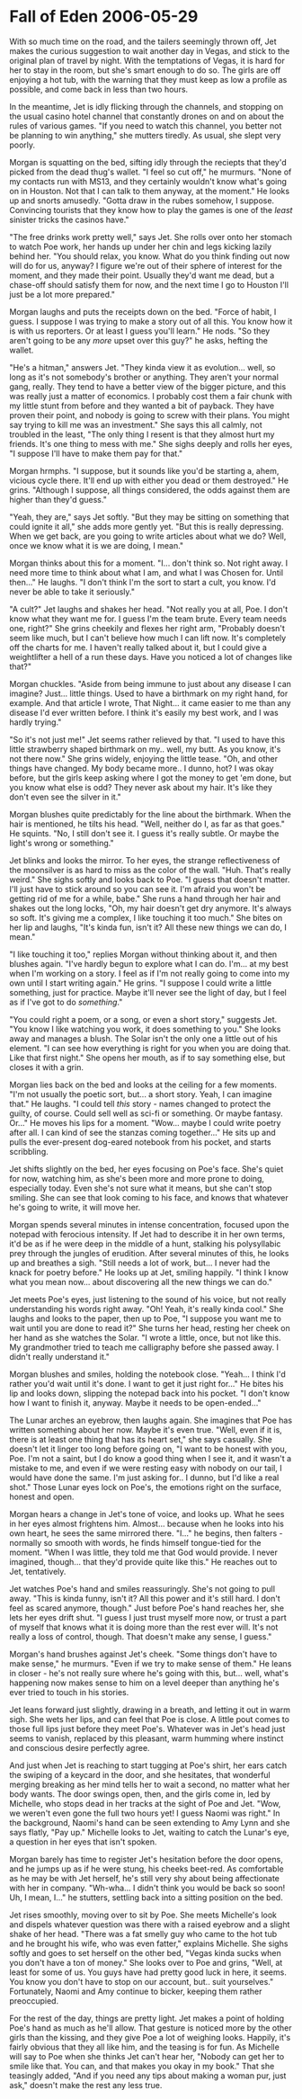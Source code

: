 <!-- TITLE: Fall of Eden 2006-05-29 -->
<!-- SUBTITLE: A game log for Fall of Eden -->

# Fall of Eden 2006-05-29

With so much time on the road, and the tailers seemingly thrown off, Jet makes the curious suggestion to wait another day in Vegas, and stick to the original plan of travel by night. With the temptations of Vegas, it is hard for her to stay in the room, but she's smart enough to do so. The girls are off enjoying a hot tub, with the warning that they must keep as low a profile as possible, and come back in less than two hours.

In the meantime, Jet is idly flicking through the channels, and stopping on the usual casino hotel channel that constantly drones on and on about the rules of various games. "If you need to watch this channel, you better not be planning to win anything," she mutters tiredly. As usual, she slept very poorly.

Morgan is squatting on the bed, sifting idly through the reciepts that they'd picked from the dead thug's wallet. "I feel so cut off," he murmurs. "None of my contacts run with MS13, and they certainly wouldn't know what's going on in Houston. Not that I can talk to them anyway, at the moment." He looks up and snorts amusedly. "Gotta draw in the rubes somehow, I suppose. Convincing tourists that they know how to play the games is one of the _least_ sinister tricks the casinos have."

"The free drinks work pretty well," says Jet. She rolls over onto her stomach to watch Poe work, her hands up under her chin and legs kicking lazily behind her. "You should relax, you know. What do you think finding out now will do for us, anyway? I figure we're out of their sphere of interest for the moment, and they made their point. Usually they'd want me dead, but a chase-off should satisfy them for now, and the next time I go to Houston I'll just be a lot more prepared."

Morgan laughs and puts the receipts down on the bed. "Force of habit, I guess. I suppose I was trying to make a story out of all this. You know how it is with us reporters. Or at least I guess you'll learn." He nods. "So they aren't going to be any _more_ upset over this guy?" he asks, hefting the wallet.

"He's a hitman," answers Jet. "They kinda view it as evolution... well, so long as it's not somebody's brother or anything. They aren't your normal gang, really. They tend to have a better view of the bigger picture, and this was really just a matter of economics. I probably cost them a fair chunk with my little stunt from before and they wanted a bit of payback. They have proven their point, and nobody is going to screw with their plans. You might say trying to kill me was an investment." She says this all calmly, not troubled in the least, "The only thing I resent is that they almost hurt my friends. It's one thing to mess with me." She sighs deeply and rolls her eyes, "I suppose I'll have to make them pay for that."

Morgan hrmphs. "I suppose, but it sounds like you'd be starting a, ahem, vicious cycle there. It'll end up with either you dead or them destroyed." He grins. "Although I suppose, all things considered, the odds against them are higher than they'd guess."

"Yeah, they are," says Jet softly. "But they may be sitting on something that could ignite it all," she adds more gently yet. "But this is really depressing. When we get back, are you going to write articles about what we do? Well, once we know what it is we are doing, I mean."

Morgan thinks about this for a moment. "I... don't think so. Not right away. I need more time to think about what I am, and what I was Chosen for. Until then..." He laughs. "I don't think I'm the sort to start a cult, you know. I'd never be able to take it seriously."

"A cult?" Jet laughs and shakes her head. "Not really you at all, Poe. I don't know what they want me for. I guess I'm the team brute. Every team needs one, right?" She grins cheekily and flexes her right arm, "Probably doesn't seem like much, but I can't believe how much I can lift now. It's completely off the charts for me. I haven't really talked about it, but I could give a weightlifter a hell of a run these days. Have you noticed a lot of changes like that?"

Morgan chuckles. "Aside from being immune to just about any disease I can imagine? Just... little things. Used to have a birthmark on my right hand, for example. And that article I wrote, That Night... it came easier to me than any disease I'd ever written before. I think it's easily my best work, and I was hardly trying."

"So it's not just me!" Jet seems rather relieved by that. "I used to have this little strawberry shaped birthmark on my.. well, my butt. As you know, it's not there now." She grins widely, enjoying the little tease. "Oh, and other things have changed. My body became more.. I dunno, hot? I was okay before, but the girls keep asking where I got the money to get 'em done, but you know what else is odd? They never ask about my hair. It's like they don't even see the silver in it."

Morgan blushes quite predictably for the line about the birthmark. When the hair is mentioned, he tilts his head. "Well, neither do I, as far as that goes." He squints. "No, I still don't see it. I guess it's really subtle. Or maybe the light's wrong or something."

Jet blinks and looks the mirror. To her eyes, the strange reflectiveness of the moonsilver is as hard to miss as the color of the wall. "Huh. That's really weird." She sighs softly and looks back to Poe. "I guess that doesn't matter. I'll just have to stick around so you can see it. I'm afraid you won't be getting rid of me for a while, babe." She runs a hand through her hair and shakes out the long locks, "Oh, my hair doesn't get dry anymore. It's always so soft. It's giving me a complex, I like touching it too much." She bites on her lip and laughs, "It's kinda fun, isn't it? All these new things we can do, I mean."

"I like touching it too," replies Morgan without thinking about it, and then blushes again. "I've hardly begun to explore what I can do. I'm... at my best when I'm working on a story. I feel as if I'm not really going to come into my own until I start writing again." He grins. "I suppose I could write a little something, just for practice. Maybe it'll never see the light of day, but I feel as if I've got to do _something_."

"You could right a poem, or a song, or even a short story," suggests Jet. "You know I like watching you work, it does something to you." She looks away and manages a blush. The Solar isn't the only one a little out of his element. "I can see how everything is right for you when you are doing that. Like that first night." She opens her mouth, as if to say something else, but closes it with a grin.

Morgan lies back on the bed and looks at the ceiling for a few moments. "I'm not usually the poetic sort, but... a short story. Yeah, I can imagine that." He laughs. "I could tell _this_ story - names changed to protect the guilty, of course. Could sell well as sci-fi or something. Or maybe fantasy. Or..." He moves his lips for a moment. "Wow... maybe I could write poetry after all. I can kind of see the stanzas coming together..." He sits up and pulls the ever-present dog-eared notebook from his pocket, and starts scribbling.

Jet shifts slightly on the bed, her eyes focusing on Poe's face. She's quiet for now, watching him, as she's been more and more prone to doing, especially today. Even she's not sure what it means, but she can't stop smiling. She can see that look coming to his face, and knows that whatever he's going to write, it will move her.

Morgan spends several minutes in intense concentration, focused upon the notepad with ferocious intensity. If Jet had to describe it in her own terms, it'd be as if he were deep in the middle of a hunt, stalking his polysyllabic prey through the jungles of erudition. After several minutes of this, he looks up and breathes a sigh. "Still needs a lot of work, but... I never had the knack for poetry before." He looks up at Jet, smiling happily. "I think I know what you mean now... about discovering all the new things we can do."

Jet meets Poe's eyes, just listening to the sound of his voice, but not really understanding his words right away. "Oh! Yeah, it's really kinda cool." She laughs and looks to the paper, then up to Poe, "I suppose you want me to wait until you are done to read it?" She turns her head, resting her cheek on her hand as she watches the Solar. "I wrote a little, once, but not like this. My grandmother tried to teach me calligraphy before she passed away. I didn't really understand it."

Morgan blushes and smiles, holding the notebook close. "Yeah... I think I'd rather you'd wait until it's done. I want to get it just right for..." He bites his lip and looks down, slipping the notepad back into his pocket. "I don't know how I want to finish it, anyway. Maybe it needs to be open-ended..."

The Lunar arches an eyebrow, then laughs again. She imagines that Poe has written something about her now. Maybe it's even true. "Well, even if it is, there is at least one thing that has its heart set," she says casually. She doesn't let it linger too long before going on, "I want to be honest with you, Poe. I'm not a saint, but I do know a good thing when I see it, and it wasn't a mistake to me, and even if we were resting easy with nobody on our tail, I would have done the same. I'm just asking for.. I dunno, but I'd like a real shot." Those Lunar eyes lock on Poe's, the emotions right on the surface, honest and open.

Morgan hears a change in Jet's tone of voice, and looks up. What he sees in her eyes almost frightens him. Almost... because when he looks into his own heart, he sees the same mirrored there. "I..." he begins, then falters - normally so smooth with words, he finds himself tongue-tied for the moment. "When I was little, they told me that God would provide. I never imagined, though... that they'd provide quite like this." He reaches out to Jet, tentatively.

Jet watches Poe's hand and smiles reassuringly. She's not going to pull away. "This is kinda funny, isn't it? All this power and it's still hard. I don't feel as scared anymore, though." Just before Poe's hand reaches her, she lets her eyes drift shut. "I guess I just trust myself more now, or trust a part of myself that knows what it is doing more than the rest ever will. It's not really a loss of control, though. That doesn't make any sense, I guess."

Morgan's hand brushes against Jet's cheek. "Some things don't have to make sense," he murmurs. "Even if we try to make sense of them." He leans in closer - he's not really sure where he's going with this, but... well, what's happening now makes sense to him on a level deeper than anything he's ever tried to touch in his stories.

Jet leans forward just slightly, drawing in a breath, and letting it out in warm sigh. She wets her lips, and can feel that Poe is close. A little pout comes to those full lips just before they meet Poe's. Whatever was in Jet's head just seems to vanish, replaced by this pleasant, warm humming where instinct and conscious desire perfectly agree.

And just when Jet is reaching to start tugging at Poe's shirt, her ears catch the swiping of a keycard in the door, and she hesitates, that wonderful merging breaking as her mind tells her to wait a second, no matter what her body wants. The door swings open, then, and the girls come in, led by Michelle, who stops dead in her tracks at the sight of Poe and Jet. "Wow, we weren't even gone the full two hours yet! I guess Naomi was right." In the background, Naomi's hand can be seen extending to Amy Lynn and she says flatly, "Pay up." Michelle looks to Jet, waiting to catch the Lunar's eye, a question in her eyes that isn't spoken.

Morgan barely has time to register Jet's hesitation before the door opens, and he jumps up as if he were stung, his cheeks beet-red. As comfortable as he may be with Jet herself, he's still very shy about being affectionate with her in company. "Wh-wha... I didn't think you would be back so soon! Uh, I mean, I..." he stutters, settling back into a sitting position on the bed.

Jet rises smoothly, moving over to sit by Poe. She meets Michelle's look and dispels whatever question was there with a raised eyebrow and a slight shake of her head. "There was a fat smelly guy who came to the hot tub and he brought his wife, who was even fatter," explains Michelle. She sighs softly and goes to set herself on the other bed, "Vegas kinda sucks when you don't have a ton of money." She looks over to Poe and grins, "Well, at least for some of us. You guys have had pretty good luck in here, it seems. You know you don't have to stop on our account, but.. suit yourselves." Fortunately, Naomi and Amy continue to bicker, keeping them rather preoccupied.

For the rest of the day, things are pretty light. Jet makes a point of holding Poe's hand as much as he'll allow. That gesture is noticed more by the other girls than the kissing, and they give Poe a lot of weighing looks. Happily, it's fairly obvious that they all like him, and the teasing is for fun. As Michelle will say to Poe when she thinks Jet can't hear her, "Nobody can get her to smile like that. You can, and that makes you okay in my book." That she teasingly added, "And if you need any tips about making a woman pur, just ask," doesn't make the rest any less true.
